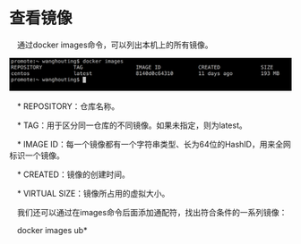 <h1>查看镜像</h1>
<p>&emsp;通过docker images命令，可以列出本机上的所有镜像。</p>
<img src="./assets/23.png" />

<p>&emsp;* REPOSITORY：仓库名称。</p>
<p>&emsp;* TAG：用于区分同一仓库的不同镜像。如果未指定，则为latest。</p>
<p>&emsp;* IMAGE ID：每一个镜像都有一个字符串类型、长为64位的HashID，用来全网标识一个镜像。</p>
<p>&emsp;* CREATED：镜像的创建时间。</p>
<p>&emsp;* VIRTUAL SIZE：镜像所占用的虚拟大小。</p>

<p>&emsp;我们还可以通过在images命令后面添加通配符，找出符合条件的一系列镜像：</p>

<p>&emsp;docker images ub*</p>




















